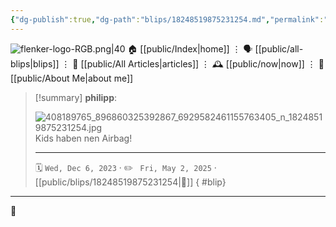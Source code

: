 ```yaml
---
{"dg-publish":true,"dg-path":"blips/18248519875231254.md","permalink":"/blips/18248519875231254/","title":"philipp on instagram @ 2023-12-06"}
---
```



<div class="transclusion internal-embed is-loaded"><div class="markdown-embed">




![flenker-logo-RGB.png|40](/img/user/attachments/flenker-logo-RGB.png)
🏠 [[public/Index\|home]]  ⋮ 🗣️ [[public/all-blips\|blips]] ⋮  📝 [[public/All Articles\|articles]]  ⋮ 🕰️ [[public/now\|now]] ⋮ 🪪 [[public/About Me\|about me]]


</div></div>


> [!summary] **philipp**:
>
> ![408189765_896860325392867_6929582461155763405_n_18248519875231254.jpg](/img/user/attachments/408189765_896860325392867_6929582461155763405_n_18248519875231254.jpg)
> Kids haben nen Airbag!
> - - -
>
> 🗓️ <code>Wed, Dec 6, 2023</code>  · ✏️ <code> Fri, May 2, 2025</code>  · [[public/blips/18248519875231254\|🔗]]
{ #blip}


- - -

 👾
